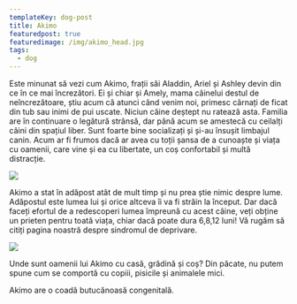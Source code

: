 ```yaml
---
templateKey: dog-post
title: Akimo
featuredpost: true
featuredimage: /img/akimo_head.jpg
tags:
  - dog
---
```

Este minunat să vezi cum Akimo, frații săi Aladdin, Ariel și Ashley devin din ce în ce mai încrezători. Ei și chiar și Amely, mama câinelui destul de neîncrezătoare, știu acum că atunci când venim noi, primesc cârnați de ficat din tub sau inimi de pui uscate. Niciun câine deștept nu ratează asta.
Familia are în continuare o legătură strânsă, dar până acum se amestecă cu ceilalți câini din spațiul liber. Sunt foarte bine socializați și și-au însușit limbajul canin. Acum ar fi frumos dacă ar avea cu toții șansa de a cunoaște și viața cu oamenii, care vine și ea cu libertate, un coș confortabil și multă distracție.

![](/img/akimo01.jpg)

Akimo a stat în adăpost atât de mult timp și nu prea știe nimic despre lume. Adăpostul este lumea lui și orice altceva îi va fi străin la început. Dar dacă faceți efortul de a redescoperi lumea împreună cu acest câine, veți obține un prieten pentru toată viața, chiar dacă poate dura 6,8,12 luni! Vă rugăm să citiți pagina noastră despre sindromul de deprivare.

![](/img/akimo02.jpg)

Unde sunt oamenii lui Akimo cu casă, grădină și coș?
Din păcate, nu putem spune cum se comportă cu copiii, pisicile și animalele mici.

Akimo are o coadă butucănoasă congenitală.